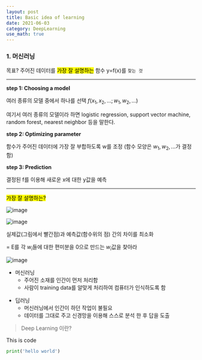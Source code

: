 ```yaml
---
layout: post
title: Basic idea of learning
date: 2021-06-03
category: DeepLearning
use_math: true
---
```


### 1. 머신러닝


목표? 주어진 데이터를 <mark>가장 잘 설명하는</mark> 함수 y=f(x)를 `찾는 것`

---

**step 1: Choosing a model**

여러 종류의 모델 중에서 하나를 선택 $f(x_{1},x_{2},...; w_{1},w_{2},...)$

여기서 여러 종류의 모델이라 하면 logistic regression, support vector machine, random forest, nearest neighbor 등을 말한다.

**step 2: Optimizing parameter**

함수가 주어진 데이터에 가장 잘 부합하도록 w를 조정 (함수 모양은 $w_{1},w_{2},...$가 결정함)

**step 3: Prediction**

결정된 f를 이용해 새로운 x에 대한 y값을 예측

---

<mark>가장 잘 설명하는?</mark>

![image](https://user-images.githubusercontent.com/61526722/120601124-8588e300-c484-11eb-92a8-26746059395d.png)

![image](https://user-images.githubusercontent.com/61526722/120601186-9afe0d00-c484-11eb-9a92-2029a73304b7.png)

실제값(그림에서 빨간점)과 예측값(함수위의 점) 간의 차이를 최소화

= E를 각 $w_{i}$들에 대한 편미분을 0으로 만드는 $w_{i}$값을 찾아라

![image](https://user-images.githubusercontent.com/61526722/120601246-ab15ec80-c484-11eb-822f-7804d04e3230.png)



* 머신러닝
  - 주어진 소재를 인간이 먼저 처리함
  - 사람이 training data를 알맞게 처리하여 컴퓨터가 인식하도록 함

+ 딥러닝
  - 머신러닝에서 인간이 하던 작업이 불필요
  - 데이터를 그대로 주고 신경망을 이용해 스스로 분석 한 후 답을 도출


> Deep Learning 이란?

This is code
```python
print('hello world')
```
